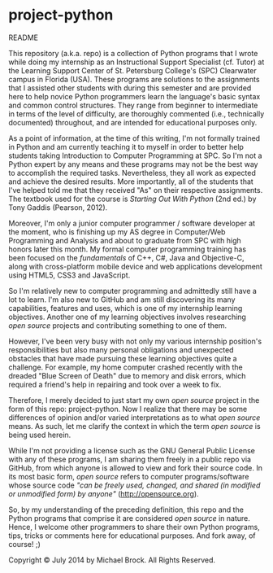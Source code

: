 project-python
==============
README

This repository (a.k.a. repo) is a collection of Python programs that I wrote while doing my internship as an Instructional Support Specialist (cf. Tutor) at the Learning Support Center of St. Petersburg College's (SPC) Clearwater campus in Florida (USA). These programs are solutions to the assignments that I assisted other students with during this semester and are provided here to help novice Python programmers learn the language's basic syntax and common control structures. They range from beginner to intermediate in terms of the level of difficulty, are thoroughly commented (i.e., technically documented) throughout, and are intended for educational purposes only.

As a point of information, at the time of this writing, I'm not formally trained in Python and am currently teaching it to myself in order to better help students taking Introduction to Computer Programming at SPC. So I'm not a Python expert by any means and these programs may not be the best way to accomplish the required tasks. Nevertheless, they all work as expected and achieve the desired results. More importantly, all of the students that I've helped told me that they received "As" on their respective assignments. The textbook used for the course is *Starting Out With Python* (2nd ed.) by Tony Gaddis (Pearson, 2012).

Moreover, I'm only a junior computer programmer / software developer at the moment, who is finishing up my AS degree in Computer/Web Programming and Analysis and about to graduate from SPC with high honors later this month. My formal computer programming training has been focused on the *fundamentals* of C++, C#, Java and Objective-C, along with cross-platform mobile device and web applications development using HTML5, CSS3 and JavaScript. 

So I'm relatively new to computer programming and admittedly still have a lot to learn. I'm also new to GitHub and am still discovering its many capabilities, features and uses, which is one of my internship learning objectives. Another one of my learning objectives involves researching *open source* projects and contributing something to one of them.

However, I've been very busy with not only my various internship position's responsibilities but also many personal obligations and unexpected obstacles that have made pursuing these learning objectives quite a challenge. For example, my home computer crashed recently with the dreaded "Blue Screen of Death" due to memory and disk errors, which required a friend's help in repairing and took over a week to fix.

Therefore, I merely decided to just start my own *open source* project in the form of this repo: project-python. Now I realize that there may be some differences of opinion and/or varied interpretations as to what *open source* means. As such, let me clarify the context in which the term *open source* is being used herein. 

While I'm not providing a license such as the GNU General Public License with any of these programs, I am sharing them freely in a public repo via GitHub, from which anyone is allowed to view and fork their source code. In its most basic form, *open source* refers to computer programs/software whose source code *"can be freely used, changed, and shared (in modified or unmodified form) by anyone"* (http://opensource.org). 

So, by my understanding of the preceding definition, this repo and the Python programs that comprise it are considered *open source* in nature. Hence, I welcome other programmers to share their own Python programs, tips, tricks or comments here for educational purposes. And fork away, of course!  ;)

Copyright © July 2014 by Michael Brock. All Rights Reserved.
